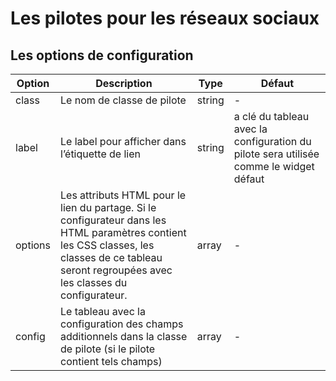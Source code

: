 Les pilotes pour les réseaux sociaux
====================================

## Les options de configuration

| Option    | Description                                                                                                                                                                                           | Type  | Défaut                                                                                    |
|-----------|-------------------------------------------------------------------------------------------------------------------------------------------------------------------------------------------------------|-------|-------------------------------------------------------------------------------------------|
|class      |Le nom de classe de pilote                                                                                                                                                                             |string |-                                                                                          |
|label      |Le label pour afficher dans l’étiquette de lien                                                                                                                                                        |string |a clé du tableau avec la configuration du pilote sera utilisée comme le widget défaut      |
|options    |Les attributs HTML pour le lien du partage. Si le configurateur dans les HTML paramètres contient les CSS classes, les classes de ce tableau seront regroupées avec les classes du configurateur.      |array  |-                                                                                          |
|config     |Le tableau avec la configuration des champs additionnels dans la classe de pilote (si le pilote contient tels champs)                                                                                  |array  |-                                                                                          |